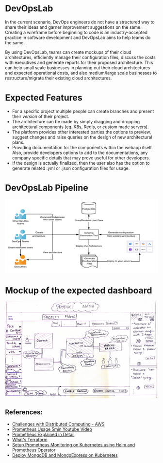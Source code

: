 # DevOpsLab
In the current scenario, DevOps engineers do not have a structured way to share their ideas and garner improvement suggestions on the same. 
Creating a wireframe before beginning to code is an industry-accepted practice in software development and DevOpsLab aims to help teams do the same.

By using DevOpsLab, teams can create mockups of their cloud architectures, efficiently manage their configuration files, discuss the costs with executives and generate reports for their proposed architecture. This can help small scale businesses in planning out their cloud architectures and expected operational costs, and also medium/large scale businesses to restructure/migrate their existing cloud architectures. 

# Expected Features
- For a specific project multiple people can create branches and present their *version* of their project.
- The architecture can be made by simply dragging and dropping architectural components (eq. K8s, Redis, or custom made servers).
- The platform provides other interested parties the options to preview, suggest changes and raise queries on the design of new architectural plans.
- Providing documentation for the components within the webapp itself. Also, provide developers options to add to the documentations, any company specific details that may prove useful for other developers.
- If the design is actually finalized, then the user also has the option to generate related .yml or .json configuration files for usage.  

# DevOpsLab Pipeline
![pipeline](https://github.com/theadityasam/devopslab/blob/master/images/pipeline.png)

# Mockup of the expected dashboard
![dashboard](https://github.com/theadityasam/devopslab/blob/master/images/dashboard.png)

## References:
- [Challenges with Distributed Computing - AWS](https://aws.amazon.com/builders-library/challenges-with-distributed-systems/#:~:text=Distributed%20problems%20occur%20at%20all,just%20low%2Dlevel%20physical%20machines.&text=Distributed%20problems%20get%20worse%20at,the%20system%2C%20due%20to%20recursion.&text=Distributed%20bugs%20often%20show%20up,are%20deployed%20to%20a%20system.&text=Distributed%20bugs%20can%20spread%20across%20an%20entire%20system.)
- [Prometheus Usage 5min Youtube Video](https://www.youtube.com/watch?v=WUkNnY65htQ)
- [Prometheus Explained in Detail](https://www.youtube.com/watch?v=h4Sl21AKiDg)
- [What's Terraform](https://www.youtube.com/watch?v=l5k1ai_GBDE)
- [Setup Prometheus Monitoring on Kubernetes using Helm and Prometheus Operator](https://www.youtube.com/watch?v=QoDqxm7ybLc)
- [Deploy MongoDB and MongoExpress on Kubernetes](https://www.youtube.com/watch?v=EQNO_kM96Mo)
